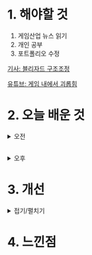 
# 1. 해야할 것

1. 게임산업 뉴스 읽기 
2. 개인 공부  
3. 포트폴리오 수정

[기사: 블리자드 구조조정](https://www.gamemeca.com/view.php?gid=1745458)

[유튜브: 게임 내에서 괴롭힘](https://www.youtube.com/watch?v=wFqoHmaAyyY)

# 2. 오늘 배운 것

<details>
<summary>오전</summary>

## 포트폴리오 수정
1. 글씨 크기

![image](https://github.com/JM94Ent/TIL-WIL/assets/143363550/ac88d5eb-d163-4a5b-98ec-abb94b44fe31)
****
2. 포인트 추가

![image](https://github.com/JM94Ent/TIL-WIL/assets/143363550/fc3228cc-ce30-4393-98d0-a9eb990c3b6a)

</details>

##

<details>
<summary>오후</summary>


</details>




# 3. 개선


<details>
<summary>접기/펼치기</summary>


</details>



# 4. 느낀점


